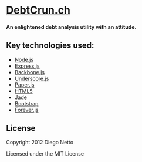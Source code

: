 # [DebtCrun.ch](http://debtcrun.ch/)

#### An enlightened debt analysis utility with an attitude.

## Key technologies used:
- [Node.js](http://nodejs.org/)
- [Express.js](http://expressjs.com/)
- [Backbone.js](http://backbonejs.org/)
- [Underscore.js](http://underscorejs.org/)
- [Paper.js](http://paperjs.org/)
- [HTML5](http://www.w3schools.com/html5/)
- [Jade](http://jade-lang.com/)
- [Bootstrap](http://github.com/twitter/bootstrap/)
- [Forever.js](http://github.com/nodejitsu/forever/)

## License

Copyright 2012 Diego Netto

Licensed under the MIT License
